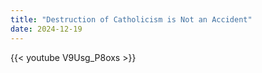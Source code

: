 ```yaml
---
title: "Destruction of Catholicism is Not an Accident"
date: 2024-12-19
---
```


{{< youtube V9Usg_P8oxs >}}
